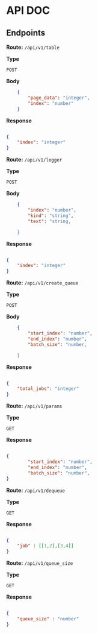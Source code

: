 # API DOC



## Endpoints

**Route:**
`/api/v1/table`

**Type**

`POST`


**Body**

```json
    {
        "page_data": "integer",
        "index": "number"
    }
```


**Response**

```json

{
    "index": "integer"
}
```


**Route:**
`/api/v1/logger`

**Type**

`POST`


**Body**

```json
    {
        "index": "number",
        "kind": "string",
        "text": "string,

    }
```

**Response**

```json

{
    "index": "integer"
}
```


**Route:**
`/api/v1/create_queue`

**Type**

`POST`


**Body**

```json
    {
        "start_index": "number",
        "end_index": "number",
        "batch_size": "number,

    }
```

**Response**

```json

{
    "total_jobs": "integer"
}
```

**Route:**
`/api/v1/params`

**Type**

`GET`


**Response**

```json

{
        "start_index": "number",
        "end_index": "number",
        "batch_size": "number",
}
```



**Route:**
`/api/v1/dequeue`

**Type**

`GET`


**Response**

```json

{
    "job" : [[1,2],[3,4]]
}
```


**Route:**
`/api/v1/queue_size`

**Type**

`GET`


**Response**

```json

{
    "queue_size" : "number"
}
```

